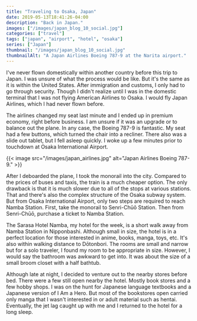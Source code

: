 ```yaml
---
title: "Traveling to Osaka, Japan"
date: 2019-05-13T18:41:26-04:00
description: "Back in Japan."
images: ["/images/japan_blog_10_social.jpg"]
categories: ["travel"]
tags: ["japan", "airport", "hotel", "osaka"]
series: ["Japan"]
thumbnail: "/images/japan_blog_10_social.jpg"
thumbnailAlt: "A Japan Airlines Boeing 787-9 at the Narita airport."
---
```


I've never flown domestically within another country before this trip to Japan. I was unsure of what the process would be like. But it's the same as it is within the United States. After immigration and customs, I only had to go through security. Though I didn't realize until I was in the domestic terminal that I was not flying American Airlines to Osaka. I would fly Japan Airlines, which I had never flown before.

The airlines changed my seat last minute and I ended up in premium economy, right before business. I am unsure if it was an upgrade or to balance out the plane. In any case, the Boeing 787-9 is fantastic. My seat had a few buttons, which turned the chair into a recliner. There also was a slide out tablet, but I fell asleep quickly. I woke up a few minutes prior to touchdown at Osaka International Airport.

{{< image src="/images/japan_airlines.jpg" alt="Japan Airlines Boeing 787-9." >}}

After I deboarded the plane, I took the monorail into the city. Compared to the prices of buses and taxis, the train is a much cheaper option. The only drawback is that it is much slower due to all of the stops at various stations. That and there's also the complex structure of the Osaka subway system. But from Osaka International Airport, only two steps are required to reach Namba Station. First, take the monorail to Senri-Chūō Station. Then from Senri-Chūō, purchase a ticket to Namba Station.

The Sarasa Hotel Namba, my hotel for the week, is a short walk away from Namba Station in Nipponbashi. Although small in size, the hotel is in a perfect location for those interested in anime, books, manga, toys, etc. It's also within walking distance to Dōtonbori. The rooms are small and narrow but for a solo traveler, I found my room to be appropriate in size. However, I would say the bathroom was awkward to get into. It was about the size of a small broom closet with a half bathtub.

Although late at night, I decided to venture out to the nearby stores before bed. There were a few still open nearby the hotel. Mostly book stores and a few hobby shops. I was on the hunt for Japanese language textbooks and a Japanese version of I Am a Hero. But most of the bookstores open carried only manga that I wasn't interested in or adult material such as hentai. Eventually, the jet lag caught up with me and I returned to the hotel for a long sleep.
